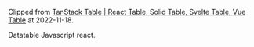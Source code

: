 > 
Clipped from [TanStack Table | React Table, Solid Table, Svelte Table, Vue Table](https://tanstack.com/table/v8) at 2022-11-18.

Datatable Javascript react. 
